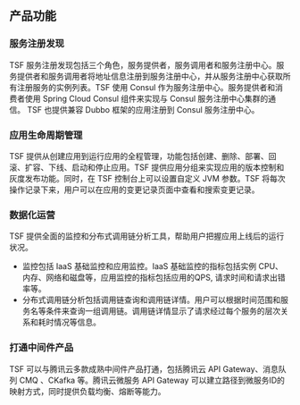 ## 产品功能
### 服务注册发现
TSF 服务注册发现包括三个角色，服务提供者，服务调用者和服务注册中心。服务提供者和服务调用者将地址信息注册到服务注册中心，并从服务注册中心获取所有注册服务的实例列表。TSF 使用 Consul 作为服务注册中心。服务提供者和消费者使用 Spring Cloud Consul 组件来实现与 Consul 服务注册中心集群的通信。
TSF 也提供兼容 Dubbo 框架的应用注册到 Consul 服务注册中心。

### 应用生命周期管理
TSF 提供从创建应用到运行应用的全程管理，功能包括创建、删除、部署、回滚、扩容、下线、启动和停止应用。TSF 提供应用分组来实现应用的版本控制和灰度发布功能。同时，在 TSF 控制台上可以设置自定义 JVM 参数。TSF 将每次操作记录下来，用户可以在应用的变更记录页面中查看和搜索变更记录。

### 数据化运营
TSF 提供全面的监控和分布式调用链分析工具，帮助用户把握应用上线后的运行状况。</br>

* 监控包括 IaaS 基础监控和应用监控。IaaS 基础监控的指标包括实例 CPU、内存、网络和磁盘等，应用监控的指标包括应用的QPS, 请求时间和请求出错率等。
* 分布式调用链分析包括调用链查询和调用链详情。用户可以根据时间范围和服务名等条件来查询一组调用链。调用链详情显示了请求经过每个服务的层次关系和耗时情况等信息。

### 打通中间件产品
TSF 可以与腾讯云多款成熟中间件产品打通，包括腾讯云 API Gateway、消息队列 CMQ 、CKafka 等。腾讯云微服务 API  Gateway 可以建立路径到微服务ID的映射方式，同时提供负载均衡、熔断等能力。






